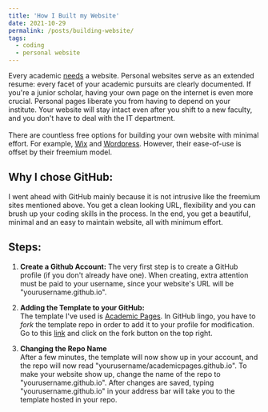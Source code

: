 ```yaml
---
title: 'How I Built my Website'
date: 2021-10-29
permalink: /posts/building-website/
tags:
  - coding
  - personal website
---
```


Every academic [needs](https://theacademicdesigner.com/2019/personal-academic-website-benefits/) a website. Personal websites serve as an extended resume: every facet of your academic pursuits are clearly documented. If you're a junior scholar, having your own page on the internet is even more crucial. Personal pages liberate you from having to depend on your institute. Your website will stay intact even after you shift to a new faculty, and you don't have to deal with the IT department.
<br />
<br />
There are countless free options for building your own website with minimal effort. For example, [Wix](https://www.wix.com/) and [Wordpress](https://wordpress.com/). 
However, their ease-of-use is offset by their freemium model. 

## Why I chose GitHub:
I went ahead with GitHub mainly because it is not intrusive like the freemium sites mentioned above. You get a clean looking URL, flexibility and you can brush up your coding skills in the process. In the end, you get a beautiful, minimal and an easy to maintain website, all with minimum effort. 

## Steps:
1. **Create a Github Account:**
    The very first step is to create a GitHub profile (if you don't already have one). When creating, extra attention must be paid to your username, since your
    website's URL will be "yourusername.github.io". 

2. **Adding the Template to your GitHub:** <br />
    The template I've used is [Academic Pages](https://academicpages.github.io/). In GitHub lingo, you have to *fork* the template repo in order to add it to your profile for 
    modification. Go to this [link](https://github.com/academicpages/academicpages.github.io) and click on the fork button on the top right. 

3. **Changing the Repo Name** <br />
    After a few minutes, the template will now show up in your account, and the repo will now read "yourusername/academicpages.github.io". To make your website show up, change the
    name of the repo to "yourusername.github.io". After changes are saved, typing "yourusername.github.io" in your address bar will take you to the template hosted in your repo.
